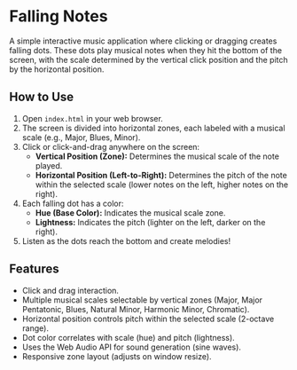 # Falling Notes

A simple interactive music application where clicking or dragging creates falling dots. These dots play musical notes when they hit the bottom of the screen, with the scale determined by the vertical click position and the pitch by the horizontal position.

## How to Use

1.  Open `index.html` in your web browser.
2.  The screen is divided into horizontal zones, each labeled with a musical scale (e.g., Major, Blues, Minor).
3.  Click or click-and-drag anywhere on the screen:
    *   **Vertical Position (Zone):** Determines the musical scale of the note played.
    *   **Horizontal Position (Left-to-Right):** Determines the pitch of the note within the selected scale (lower notes on the left, higher notes on the right).
4.  Each falling dot has a color:
    *   **Hue (Base Color):** Indicates the musical scale zone.
    *   **Lightness:** Indicates the pitch (lighter on the left, darker on the right).
5.  Listen as the dots reach the bottom and create melodies!

## Features

*   Click and drag interaction.
*   Multiple musical scales selectable by vertical zones (Major, Major Pentatonic, Blues, Natural Minor, Harmonic Minor, Chromatic).
*   Horizontal position controls pitch within the selected scale (2-octave range).
*   Dot color correlates with scale (hue) and pitch (lightness).
*   Uses the Web Audio API for sound generation (sine waves).
*   Responsive zone layout (adjusts on window resize).
